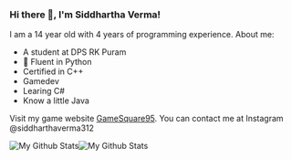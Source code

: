 ### Hi there 👋, I'm Siddhartha Verma!

I am a 14 year old with 4 years of programming experience.
About me:
-  A student at DPS RK Puram
- 🐍 Fluent in Python
- Certified in C++
- Gamedev
- Learing C#
- Know a little Java

Visit my game website [GameSquare95](https://gamesquare95.wordpress.com/).
You can contact me at Instagram @siddharthaverma312

<img  align="center" src="https://github-readme-stats.vercel.app/api?username=SidVer312&&show_icons=true&count_private=true&hide_border=true&hide_title=true&theme=dracula" alt="My Github Stats"><img align="center" src="https://github-readme-stats.vercel.app/api/top-langs/?username=SidVer312&layout=compact&hide_border=true&theme=dracula" alt="My Github Stats">
